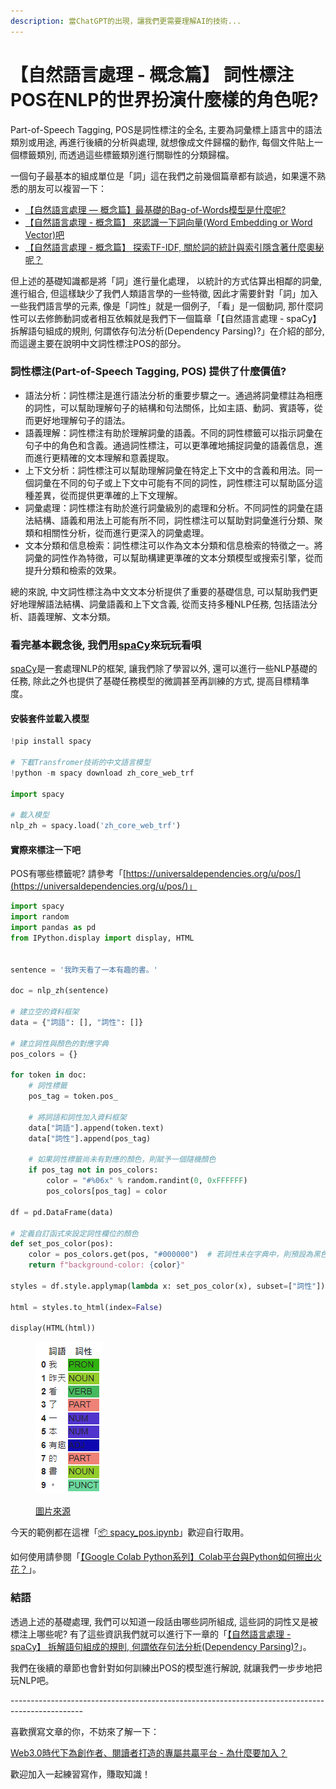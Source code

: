 ```yaml
---
description: 當ChatGPT的出現，讓我們更需要理解AI的技術...
---
```


# 【自然語言處理 - 概念篇】 詞性標注POS在NLP的世界扮演什麼樣的角色呢?

Part-of-Speech Tagging, POS是詞性標注的全名, 主要為詞彙標上語言中的語法類別或用途, 再進行後續的分析與處理, 就想像成文件歸檔的動作, 每個文件貼上一個標籤類別, 而透過這些標籤類別進行關聯性的分類歸檔。

一個句子最基本的組成單位是「詞」這在我們之前幾個篇章都有談過，如果還不熟悉的朋友可以複習一下：

* [【自然語言處理 — 概念篇】最基礎的Bag-of-Words模型是什麼呢?](https://vocus.cc/article/646b60adfd89780001aae7f4)
* [【自然語言處理 - 概念篇】 來認識一下詞向量(Word Embedding or Word Vector)吧](https://www.potatomedia.co/s/bsKx5GfV)
* [【自然語言處理 - 概念篇】 探索TF-IDF, 關於詞的統計與索引隱含著什麼奧秘呢？](https://www.potatomedia.co/s/bVIUUxZD)

但上述的基礎知識都是將「詞」進行量化處理， 以統計的方式估算出相鄰的詞彙, 進行組合, 但這樣缺少了我們人類語言學的一些特徵, 因此才需要針對「詞」加入一些我們語言學的元素, 像是「詞性」就是一個例子, 「看」是一個動詞, 那什麼詞性可以去修飾動詞或者相互依賴就是我們下一個篇章「【自然語言處理 - spaCy】 拆解語句組成的規則, 何謂依存句法分析(Dependency Parsing)?」在介紹的部分, 而這邊主要在說明中文詞性標注POS的部分。

### 詞性標注(Part-of-Speech Tagging, POS) 提供了什麼價值?

* 語法分析：詞性標注是進行語法分析的重要步驟之一。通過將詞彙標註為相應的詞性，可以幫助理解句子的結構和句法關係，比如主語、動詞、賓語等，從而更好地理解句子的語法。
* 語義理解：詞性標注有助於理解詞彙的語義。不同的詞性標籤可以指示詞彙在句子中的角色和含義。通過詞性標注，可以更準確地捕捉詞彙的語義信息，進而進行更精確的文本理解和意義提取。
* 上下文分析：詞性標注可以幫助理解詞彙在特定上下文中的含義和用法。同一個詞彙在不同的句子或上下文中可能有不同的詞性，詞性標注可以幫助區分這種差異，從而提供更準確的上下文理解。
* 詞彙處理：詞性標注有助於進行詞彙級別的處理和分析。不同詞性的詞彙在語法結構、語義和用法上可能有所不同，詞性標注可以幫助對詞彙進行分類、聚類和相關性分析，從而進行更深入的詞彙處理。
* 文本分類和信息檢索：詞性標注可以作為文本分類和信息檢索的特徵之一。將詞彙的詞性作為特徵，可以幫助構建更準確的文本分類模型或搜索引擎，從而提升分類和檢索的效果。

總的來說, 中文詞性標注為中文文本分析提供了重要的基礎信息, 可以幫助我們更好地理解語法結構、詞彙語義和上下文含義, 從而支持多種NLP任務, 包括語法分析、語義理解、文本分類。

### 看完基本觀念後, 我們用[spaCy](https://spacy.io/)來玩玩看唄

[spaCy](https://spacy.io/)是一套處理NLP的框架, 讓我們除了學習以外, 還可以進行一些NLP基礎的任務, 除此之外也提供了基礎任務模型的微調甚至再訓練的方式, 提高目標精準度。

#### 安裝套件並載入模型

```python
!pip install spacy

# 下載Transfromer技術的中文語言模型
!python -m spacy download zh_core_web_trf

import spacy

# 載入模型
nlp_zh = spacy.load('zh_core_web_trf')
```

#### 實際來標注一下吧

POS有哪些標籤呢? 請參考「[https://universaldependencies.org/u/pos/](https://universaldependencies.org/u/pos/)」

```python
import spacy
import random
import pandas as pd
from IPython.display import display, HTML


sentence = '我昨天看了一本有趣的書。'

doc = nlp_zh(sentence)

# 建立空的資料框架
data = {"詞語": [], "詞性": []}

# 建立詞性與顏色的對應字典
pos_colors = {}

for token in doc:
    # 詞性標籤
    pos_tag = token.pos_
    
    # 將詞語和詞性加入資料框架
    data["詞語"].append(token.text)
    data["詞性"].append(pos_tag)

    # 如果詞性標籤尚未有對應的顏色，則賦予一個隨機顏色
    if pos_tag not in pos_colors:
        color = "#%06x" % random.randint(0, 0xFFFFFF)
        pos_colors[pos_tag] = color

df = pd.DataFrame(data)

# 定義自訂函式來設定詞性欄位的顏色
def set_pos_color(pos):
    color = pos_colors.get(pos, "#000000")  # 若詞性未在字典中，則預設為黑色
    return f"background-color: {color}"

styles = df.style.applymap(lambda x: set_pos_color(x), subset=["詞性"])

html = styles.to_html(index=False)

display(HTML(html))

```

<figure><img src="../.gitbook/assets/pos.png" alt=""><figcaption><p><a href="https://www.potatomedia.co/s/xsujA4r">圖片來源</a></p></figcaption></figure>

今天的範例都在這裡「[📦 ](https://github.com/weihanchen/google-colab-python-learn/blob/main/jupyter-examples/spacy\_0.ipynb)[spacy\_pos.ipynb](https://github.com/weihanchen/google-colab-python-learn/blob/main/jupyter-examples/nlp/spacy\_pos.ipynb)」歡迎自行取用。

如何使用請參閱「[【Google Colab Python系列】Colab平台與Python如何擦出火花？](https://www.potatomedia.co/s/aNLHZe3S)」。

### 結語

透過上述的基礎處理, 我們可以知道一段話由哪些詞所組成, 這些詞的詞性又是被標注上哪些呢? 有了這些資訊我們就可以進行下一章的「[【自然語言處理 - spaCy】 拆解語句組成的規則, 何謂依存句法分析(Dependency Parsing)?](https://www.potatomedia.co/s/xsujA4r)」。

我們在後續的章節也會針對如何訓練出POS的模型進行解說, 就讓我們一步步地把玩NLP吧。



\------------------------------------------------------------------------------------------------

喜歡撰寫文章的你，不妨來了解一下：

[Web3.0時代下為創作者、閱讀者打造的專屬共贏平台 - 為什麼要加入？](https://www.potatomedia.co/s/2PmFxsq)

歡迎加入一起練習寫作，賺取知識！
